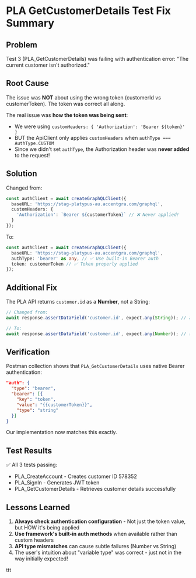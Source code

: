 # PLA GetCustomerDetails Test Fix Summary

## Problem
Test 3 (PLA_GetCustomerDetails) was failing with authentication error: "The current customer isn't authorized."

## Root Cause
The issue was **NOT** about using the wrong token (customerId vs customerToken). The token was correct all along.

The real issue was **how the token was being sent**:
- We were using `customHeaders: { 'Authorization': 'Bearer ${token}' }` 
- BUT the ApiClient only applies `customHeaders` when `authType === AuthType.CUSTOM`
- Since we didn't set `authType`, the Authorization header was **never added** to the request!

## Solution
Changed from:
```typescript
const authClient = await createGraphQLClient({
  baseURL: 'https://stag-platypus-au.accentgra.com/graphql',
  customHeaders: {
    'Authorization': `Bearer ${customerToken}` // ❌ Never applied!
  }
});
```

To:
```typescript
const authClient = await createGraphQLClient({
  baseURL: 'https://stag-platypus-au.accentgra.com/graphql',
  authType: 'bearer' as any, // ✅ Use built-in Bearer auth
  token: customerToken // ✅ Token properly applied
});
```

## Additional Fix
The PLA API returns `customer.id` as a **Number**, not a String:
```typescript
// Changed from:
await response.assertDataField('customer.id', expect.any(String)); // ❌

// To:
await response.assertDataField('customer.id', expect.any(Number)); // ✅
```

## Verification
Postman collection shows that `PLA_GetCustomerDetails` uses native Bearer authentication:
```json
"auth": {
  "type": "bearer",
  "bearer": [{
    "key": "token",
    "value": "{{customerToken}}",
    "type": "string"
  }]
}
```

Our implementation now matches this exactly.

## Test Results
✅ All 3 tests passing:
- PLA_CreateAccount - Creates customer ID 578352
- PLA_SignIn - Generates JWT token
- PLA_GetCustomerDetails - Retrieves customer details successfully

## Lessons Learned
1. **Always check authentication configuration** - Not just the token value, but HOW it's being applied
2. **Use framework's built-in auth methods** when available rather than custom headers
3. **API type mismatches** can cause subtle failures (Number vs String)
4. The user's intuition about "variable type" was correct - just not in the way initially expected!


ttt
